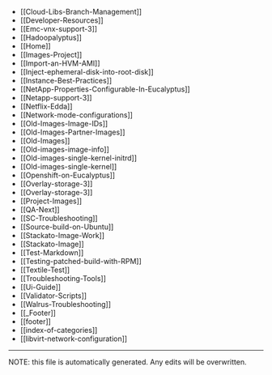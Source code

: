 * [[Cloud-Libs-Branch-Management]]
* [[Developer-Resources]]
* [[Emc-vnx-support-3]]
* [[Hadoopalyptus]]
* [[Home]]
* [[Images-Project]]
* [[Import-an-HVM-AMI]]
* [[Inject-ephemeral-disk-into-root-disk]]
* [[Instance-Best-Practices]]
* [[NetApp-Properties-Configurable-In-Eucalyptus]]
* [[Netapp-support-3]]
* [[Netflix-Edda]]
* [[Network-mode-configurations]]
* [[Old-Images-Image-IDs]]
* [[Old-Images-Partner-Images]]
* [[Old-Images]]
* [[Old-images-image-info]]
* [[Old-images-single-kernel-initrd]]
* [[Old-images-single-kernel]]
* [[Openshift-on-Eucalyptus]]
* [[Overlay-storage-3]]
* [[Overlay-storage-3]]
* [[Project-Images]]
* [[QA-Next]]
* [[SC-Troubleshooting]]
* [[Source-build-on-Ubuntu]]
* [[Stackato-Image-Work]]
* [[Stackato-Image]]
* [[Test-Markdown]]
* [[Testing-patched-build-with-RPM]]
* [[Textile-Test]]
* [[Troubleshooting-Tools]]
* [[Ui-Guide]]
* [[Validator-Scripts]]
* [[Walrus-Troubleshooting]]
* [[_Footer]]
* [[footer]]
* [[index-of-categories]]
* [[libvirt-network-configuration]]

*****
NOTE: this file is automatically generated. Any edits will be overwritten.
